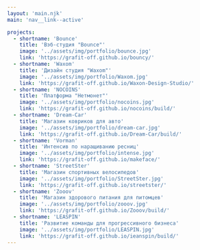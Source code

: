 ```yaml
---
layout: 'main.njk'
main: 'nav__link--active'

projects:
  - shortname: 'Bounce'
    title: 'Вэб-студия "Bounce"'
    image: '../assets/img/portfolio/bounce.jpg'
    link: 'https://grafit-off.github.io/bouncy/'
  - shortname: 'Waxom'
    title: 'Дизайн студия "Waxom"'
    image: '../assets/img/portfolio/Waxom.jpg'
    link: 'https://grafit-off.github.io/Waxon-Design-Studio/'
  - shortname: 'NOCOINS'
    title: 'Платформа "Нетмонет"'
    image: '../assets/img/portfolio/nocoins.jpg'
    link: 'https://grafit-off.github.io/nocoins/build/'
  - shortname: 'Dream-Car'
    title: 'Магазин ковриков для авто'
    image: '../assets/img/portfolio/dream-car.jpg'
    link: 'https://grafit-off.github.io/Dream-Car/build/'
  - shortname: 'Vorman'
    title: 'Интенсив по наращиванию ресниц'
    image: '../assets/img/portfolio/intense.jpg'
    link: 'https://grafit-off.github.io/makeface/'
  - shortname: 'StreetSter'
    title: 'Магазин спортивных велосипедов'
    image: '../assets/img/portfolio/StreetSter.jpg'
    link: 'https://grafit-off.github.io/streetster/'
  - shortname: 'Zooov'
    title: 'Магазин здорового питания для питомцев'
    image: '../assets/img/portfolio/zooov.jpg'
    link: 'https://grafit-off.github.io/Zooov/build/'
  - shortname: 'LEASPIN'
    title: 'Развитие команды для прогрессивного бизнеса'
    image: '../assets/img/portfolio/LEASPIN.jpg'
    link: 'https://grafit-off.github.io/ieanspin/build/'
---
```


